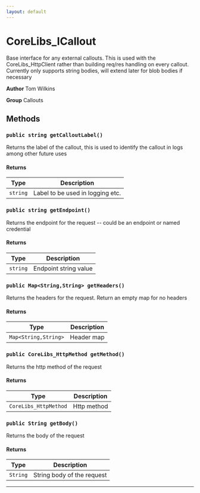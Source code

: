 ```yaml
---
layout: default
---
```

# CoreLibs_ICallout

Base interface for any external callouts. This is used with the CoreLibs_HttpClient
rather than building req/res handling on every callout. Currently only supports string bodies, will
extend later for blob bodies if necessary


**Author** Tom Wilkins


**Group** Callouts

## Methods
### `public string getCalloutLabel()`

Returns the label of the callout, this is used to identify the callout in logs among other future uses

#### Returns

|Type|Description|
|---|---|
|`string`|Label to be used in logging etc.|

### `public string getEndpoint()`

Returns the endpoint for the request -- could be an endpoint or named credential

#### Returns

|Type|Description|
|---|---|
|`string`|Endpoint string value|

### `public Map<String,String> getHeaders()`

Returns the headers for the request. Return an empty map for no headers

#### Returns

|Type|Description|
|---|---|
|`Map<String,String>`|Header map|

### `public CoreLibs_HttpMethod getMethod()`

Returns the http method of the request

#### Returns

|Type|Description|
|---|---|
|`CoreLibs_HttpMethod`|Http method|

### `public String getBody()`

Returns the body of the request

#### Returns

|Type|Description|
|---|---|
|`String`|String body of the request|

---
